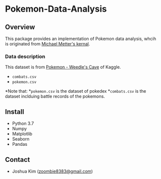 # Pokemon-Data-Analysis

## Overview

This package provides an implementation of Pokemon data analysis, whcih is originated from [Michael Metter's kernal](https://www.kaggle.com/mmetter/pokemon-data-analysis-tutorial/notebook). 

### Data description
This dataset is from [Pokemon - Weedle's Cave](https://www.kaggle.com/terminus7/pokemon-challenge) of Kaggle. 
 - ```combats.csv```
 - ```pokemon.csv```
 
 *Note that: 
  *```pokemon.csv``` is the dataset of pokedex
  *```combats.csv``` is the dataset inclduing battle records of the pokemons. 
  
  ## Install
  * Python 3.7
  * Numpy
  * Matplotlib
  * Seaborn
  * Pandas
  
  ## Contact
  
  - Joshua Kim (zoombie8383@gmail.com)
  
